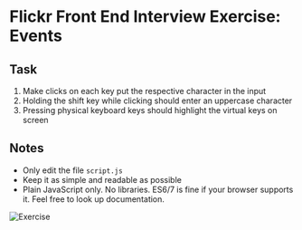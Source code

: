# Flickr Front End Interview Exercise: Events

## Task

1. Make clicks on each key put the respective character in the input
2. Holding the shift key while clicking should enter an uppercase character
3. Pressing physical keyboard keys should highlight the virtual keys on screen


## Notes

* Only edit the file `script.js`
* Keep it as simple and readable as possible
* Plain JavaScript only. No libraries. ES6/7 is fine if your browser supports it. Feel free to look up documentation.

![Exercise](http://static.jimwhimpey.com/screenshots/Screen_Shot_2016-01-26_at_3.01.35_PM.png)